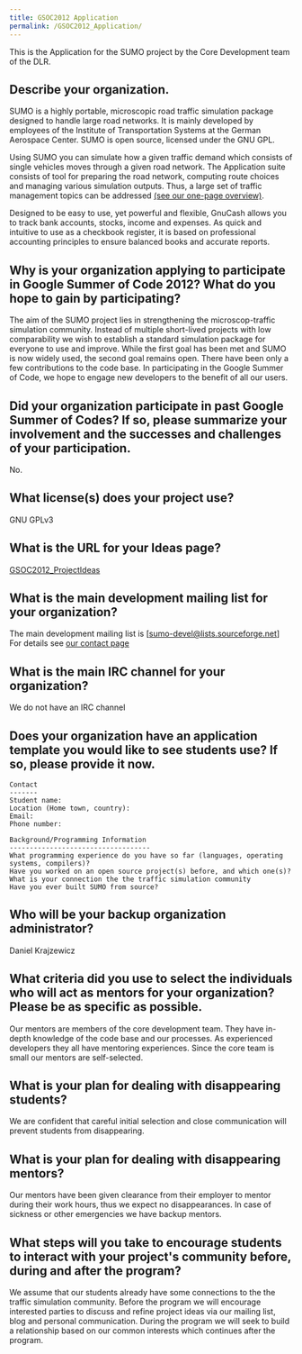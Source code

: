 ```yaml
---
title: GSOC2012 Application
permalink: /GSOC2012_Application/
---
```


This is the Application for the SUMO project by the Core Development
team of the DLR.

## Describe your organization.

SUMO is a highly portable, microscopic road traffic simulation package
designed to handle large road networks. It is mainly developed by
employees of the Institute of Transportation Systems at the German
Aerospace Center. SUMO is open source, licensed under the GNU GPL.

Using SUMO you can simulate how a given traffic demand which consists of
single vehicles moves through a given road network. The Application
suite consists of tool for preparing the road network, computing route
choices and managing various simulation outputs. Thus, a large set of
traffic management topics can be addressed [(see our one-page
overview)](https://sumo.dlr.de/docs/SUMO_at_a_Glance.html).

Designed to be easy to use, yet powerful and flexible, GnuCash allows
you to track bank accounts, stocks, income and expenses. As quick and
intuitive to use as a checkbook register, it is based on professional
accounting principles to ensure balanced books and accurate reports.

## Why is your organization applying to participate in Google Summer of Code 2012? What do you hope to gain by participating?

The aim of the SUMO project lies in strengthening the microscop-traffic
simulation community. Instead of multiple short-lived projects with low
comparability we wish to establish a standard simulation package for
everyone to use and improve. While the first goal has been met and SUMO
is now widely used, the second goal remains open. There have been only a
few contributions to the code base. In participating in the Google
Summer of Code, we hope to engage new developers to the benefit of all
our users.

## Did your organization participate in past Google Summer of Codes? If so, please summarize your involvement and the successes and challenges of your participation.

No.

## What license(s) does your project use?

GNU GPLv3

## What is the URL for your Ideas page?

[GSOC2012_ProjectIdeas](GSOC2012_ProjectIdeas.md)

## What is the main development mailing list for your organization?

The main development mailing list is
\[sumo-devel@lists.sourceforge.net\] For details see [our contact
page](https://sumo.dlr.de/docs/Contact.html)

## What is the main IRC channel for your organization?

We do not have an IRC channel

## Does your organization have an application template you would like to see students use? If so, please provide it now.

    Contact
    -------
    Student name:
    Location (Home town, country):
    Email:
    Phone number:

    Background/Programming Information
    -----------------------------------
    What programming experience do you have so far (languages, operating systems, compilers)?
    Have you worked on an open source project(s) before, and which one(s)?
    What is your connection the the traffic simulation community
    Have you ever built SUMO from source?

## Who will be your backup organization administrator?

Daniel Krajzewicz

## What criteria did you use to select the individuals who will act as mentors for your organization? Please be as specific as possible.

Our mentors are members of the core development team. They have in-depth
knowledge of the code base and our processes. As experienced developers
they all have mentoring experiences. Since the core team is small our
mentors are self-selected.

## What is your plan for dealing with disappearing students?

We are confident that careful initial selection and close communication
will prevent students from disappearing.

## What is your plan for dealing with disappearing mentors?

Our mentors have been given clearance from their employer to mentor
during their work hours, thus we expect no disappearances. In case of
sickness or other emergencies we have backup mentors.

## What steps will you take to encourage students to interact with your project's community before, during and after the program?

We assume that our students already have some connections to the the
traffic simulation community. Before the program we will encourage
interested parties to discuss and refine project ideas via our mailing
list, blog and personal communication. During the program we will seek
to build a relationship based on our common interests which continues
after the program.